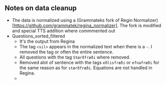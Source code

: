 ## Notes on data cleanup 

* The data is normalized using a (Grammateks fork of Regin Normalizer)[https://github.com/grammatek/regina_normalizer]. The fork is modified and special TTS addition where commmented out 
* Questions_sorted_filtered 
  * It's the output from Regina
  * The tag `<sil>` appears in the normalized text when there is a `-`. I removed the tag or often the entire sentence.
  * All questions with the tag `Stærðfræði` where removed.
  * Removed alot of sentence with the tags `eðlisfræði` or `efnafræði` for the same reason as for `stærðfræði`. Equations are not handled in Regina. 
  * 
